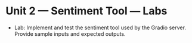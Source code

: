 # Unit 2 — Sentiment Tool — Labs

- Lab: Implement and test the sentiment tool used by the Gradio server. Provide sample inputs and expected outputs.
